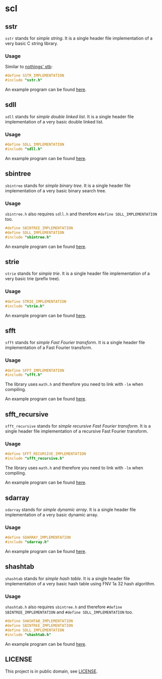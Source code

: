 # scl

## sstr

`sstr` stands for *simple string*. It is a single header file implementation of
a very basic C string library.

### Usage

Similar to [nothings' stb](https://github.com/nothings/stb):

```c
#define SSTR_IMPLEMENTATION
#include "sstr.h"
```

An example program can be found [here](examples/sstr_example.c).

## sdll

`sdll` stands for *simple double linked list*. It is a single header file
implementation of a very basic double linked list.

### Usage

```c
#define SDLL_IMPLEMENTATION
#include "sdll.h"
```

An example program can be found [here](examples/sdll_example.c).

## sbintree

`sbintree` stands for *simple binary tree*. It is a single header file
implementation of a very basic binary search tree.

### Usage

`sbintree.h` also requires `sdll.h` and therefore `#define SDLL_IMPLEMENTATION`
too.

```c
#define SBINTREE_IMPLEMENTATION
#define SDLL_IMPLEMENTATION
#include "sbintree.h"
```

An example program can be found [here](examples/sbintree_example.c).

## strie

`strie` stands for *simple trie*. It is a single header file
implementation of a very basic trie (prefix tree).

### Usage

```c
#define STRIE_IMPLEMENTATION
#include "strie.h"
```

An example program can be found [here](examples/strie_example.c).

## sfft

`sfft` stands for *simple Fast Fourier transform*. It is a single header file
implementation of a Fast Fourier transform.

### Usage

```c
#define SFFT_IMPLEMENTATION
#include "sfft.h"
```

The library uses `math.h` and therefore you need to link with `-lm` when
compiling.

An example program can be found [here](examples/sfft_example.c).

## sfft_recursive

`sfft_recursive` stands for *simple recursive Fast Fourier transform*. It is a
single header file implementation of a recursive Fast Fourier transform.

### Usage

```c
#define SFFT_RECURSIVE_IMPLEMENTATION
#include "sfft_recursive.h"
```

The library uses `math.h` and therefore you need to link with `-lm` when
compiling.

An example program can be found [here](examples/sfft_recursive_example.c).

## sdarray

`sdarray` stands for *simple dynamic array*. It is a single header file
implementation of a very basic dynamic array.

### Usage

```c
#define SDARRAY_IMPLEMENTATION
#include "sdarray.h"
```

An example program can be found [here](examples/sdarray_example.c).

## shashtab

`shashtab` stands for *simple hash table*. It is a single header file
implementation of a very basic hash table using FNV 1a 32 hash algorithm.

### Usage

`shashtab.h` also requires `sbintree.h` and therefore `#define
SBINTREE_IMPLEMENTATION` and `#define SDLL_IMPLEMENTATION` too.

```c
#define SHASHTAB_IMPLEMENTATION
#define SBINTREE_IMPLEMENTATION
#define SDLL_IMPLEMENTATION
#include "shashtab.h"
```

An example program can be found [here](examples/shashtab_example.c).

## LICENSE

This project is in public domain, see [LICENSE](LICENSE).
